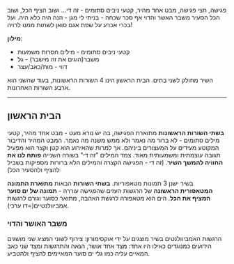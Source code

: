 פגישה, חצי פגישה, מבט אחד מהיר,
קטעי ניבים סתומים - זה די...
ושוב הציף הכל, ושוב הכל הסעיר
משבר האשר והדוי
אף סכר שכחה - בניתי לי מגן - 
הנה היה כלא היה.
ועל בכרי אכרע על שפת אגם סואן
לשתות ממנו לרויה!

**מילון**:
* קטעי ניבים סתומים - מילים חסרות משמעות
* משבר(הוגים את זה מישבר) - גל
* דווי - מות/כאב/עצר

השיר מחולק לשני בתים.
הבית הראשון הינו 4 השורות הראשונות, בעוד שהשני הוא ארבע השורות האחרונות.
***
## הבית הראשון
**בשתי השורות הראשונות** מתוארת הפגישה, בה יש נורא מעט - מבט אחד מהיר, קטעי מילים סתומים - לא ברור מה נאמר ולא ממש משנה מה נאמר. המבט המהיר והדיבור המקוטע מעידים על המעצורים ביניהם. אך למרות שהאירוע הוא קטן וקצר הוא מפעיל תגובה עוצמתית ומשמעותית מאוד.
צמד המילים "זה די" בשורה השנייה **פותח לנו את החוויה להמשך השיר**. (זה די - הפגישה הקצרה והמילים הלא ברורות מספיקות בשביל להציף ולהסעיר הכל)

בשיר ישנן 3 תמונות מטאפוריות.
**בשתי השורות** הבאות **מתוארת התמונה המטאפורית הראשונה** של הרגשות העזים שהפגישה עוררה - **תמונה של ים סוער המציף את הכל**. הים הוא מטאפורה לרגשת האהבה, מתואר כסוער וגורם לרגשות אמביוולנטיים(=דו ערכי).

### משבר האושר והדוי
הרגשות האמביוולנטים בשיר מוצגים על ידי אוקסימורון: צירוף לשוני המציג שני מושגים הידועים כמנוגדים כאילו היו אחד: מצד אחד אושר, הנאה והתרגשות ומצד שני כאב המאיים עליה כמו גלי ים סוער המאיימים להציף ולהטביע.